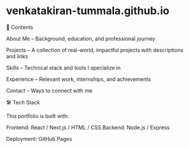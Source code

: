 # venkatakiran-tummala.github.io
📂 Contents

About Me – Background, education, and professional journey

Projects – A collection of real-world, impactful projects with descriptions and links

Skills – Technical stack and tools I specialize in

Experience – Relevant work, internships, and achievements

Contact – Ways to connect with me

🛠️ Tech Stack

This portfolio is built with:

Frontend: React / Next.js / HTML / CSS 
Backend: Node.js / Express 

Deployment: GitHub Pages 

